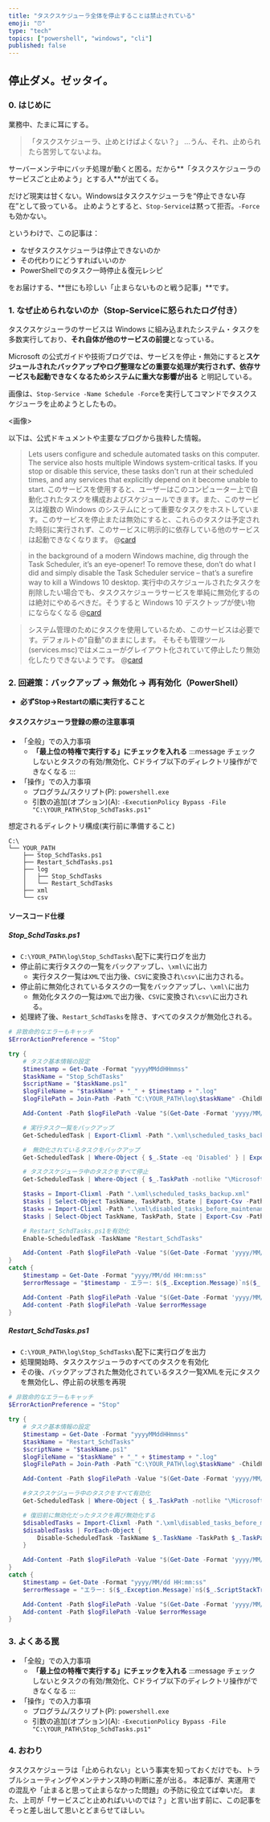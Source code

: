 ```yaml
---
title: "タスクスケジューラ全体を停止することは禁止されている"
emoji: "⏰"
type: "tech"
topics: ["powershell", "windows", "cli"]
published: false
---
```


## 停止ダメ。ゼッタイ。

### 0. はじめに

業務中、たまに耳にする。

>「タスクスケジューラ、止めとけばよくない？」
>…うん、それ、止められたら苦労してないよね。

サーバーメンテ中にバッチ処理が動くと困る。だから**「タスクスケジューラのサービスごと止めよう」とする人**が出てくる。

だけど現実は甘くない。Windowsはタスクスケジューラを“停止できない存在”として扱っている。
止めようとすると、`Stop-Service`は黙って拒否。`-Force`も効かない。

というわけで、この記事は：

- なぜタスクスケジューラは停止できないのか
- その代わりにどうすればいいのか
- PowerShellでのタスク一時停止＆復元レシピ

をお届けする、**世にも珍しい「止まらないものと戦う記事」**です。

### 1. なぜ止められないのか（Stop-Serviceに怒られたログ付き）

タスクスケジューラのサービスは Windows に組み込まれたシステム・タスクを多数実行しており、**それ自体が他のサービスの前提**となっている。

Microsoft の公式ガイドや技術ブログでは、サービスを停止・無効にすると**スケジュールされたバックアップやログ整理などの重要な処理が実行されず、依存サービスも起動できなくなるためシステムに重大な影響が出る** と明記している。

画像は、`Stop-Service -Name Schedule -Force`を実行してコマンドでタスクスケジューラを止めようとしたもの。

<画像>

以下は、公式ドキュメントや主要なブログから抜粋した情報。

> Lets users configure and schedule automated tasks on this computer. The service also hosts multiple Windows system-critical tasks. If you stop or disable this service, these tasks don't run at their scheduled times, and any services that explicitly depend on it become unable to start.
> このサービスを使用すると、ユーザーはこのコンピューター上で自動化されたタスクを構成およびスケジュールできます。また、このサービスは複数の Windows のシステムにとって重要なタスクをホストしています。このサービスを停止または無効にすると、これらのタスクは予定された時刻に実行されず、このサービスに明示的に依存している他のサービスは起動できなくなります。
@[card](https://learn.microsoft.com/en-us/windows-server/security/windows-services/security-guidelines-for-disabling-system-services-in-windows-server)

> in the background of a modern Windows machine, dig through the Task Scheduler, it’s an eye-opener! To remove these, don’t do what I did and simply disable the Task Scheduler service – that’s a surefire way to kill a Windows 10 desktop.
> 実行中のスケジュールされたタスクを削除したい場合でも、タスクスケジューラサービスを単純に無効化するのは絶対にやめるべきだ。そうすると Windows 10 デスクトップが使い物にならなくなる
@[card](https://www.htg.co.uk/blog/windows-10-part-4-telemetry#:~:text=in%20the%20background%20of%20a,kill%20a%20Windows%2010%20desktop)

> システム管理のためにタスクを使用しているため、このサービスは必要です。デフォルトの"自動"のままにします。
> そもそも管理ツール(services.msc)ではメニューがグレイアウト化されていて停止したり無効化したりできないようです。
@[card](https://tooljp.com/Windows10/doc/Service/Task_Scheduler.html)


### 2. 回避策：バックアップ → 無効化 → 再有効化（PowerShell）

- **必ずStop→Restartの順に実行すること**

#### タスクスケジューラ登録の際の注意事項
- 「全般」での入力事項
    - **「最上位の特権で実行する」にチェックを入れる**
:::message
チェックしないとタスクの有効/無効化、Cドライブ以下のディレクトリ操作ができなくなる
:::
- 「操作」での入力事項
    - プログラム/スクリプト(P): `powershell.exe`
    - 引数の追加(オプション)(A): `-ExecutionPolicy Bypass -File "C:\YOUR_PATH\Stop_SchdTasks.ps1"`

想定されるディレクトリ構成(実行前に準備すること)
```plaintext
C:\
└── YOUR_PATH
    ├── Stop_SchdTasks.ps1
    ├── Restart_SchdTasks.ps1
    ├── log
    │   ├── Stop_SchdTasks
    │   └── Restart_SchdTasks
    ├── xml
    └── csv
```

#### ソースコード仕様
##### Stop_SchdTasks.ps1
- `C:\YOUR_PATH\log\Stop_SchdTasks\`配下に実行ログを出力
- 停止前に実行タスクの一覧をバックアップし、`\xml\`に出力
    - 実行タスク一覧は`XML`で出力後、`CSV`に変換され`\csv\`に出力される。
- 停止前に無効化されているタスクの一覧をバックアップし、`\xml\`に出力
    - 無効化タスクの一覧は`XML`で出力後、`CSV`に変換され`\csv\`に出力される。
- 処理終了後、`Restart_SchdTasks`を除き、すべてのタスクが無効化される。

```powershell:Stop_SchdTasks.ps1
# 非致命的なエラーもキャッチ
$ErrorActionPreference = "Stop"

try {
    # タスク基本情報の設定
    $timestamp = Get-Date -Format "yyyyMMddHHmmss"
    $taskName = "Stop_SchdTasks"
    $scriptName = "$taskName.ps1"
    $logFileName = "$taskName" + "_" + $timestamp + ".log"
    $logFilePath = Join-Path -Path "C:\YOUR_PATH\log\$taskName" -ChildPath $logFileName

    Add-Content -Path $logFilePath -Value "$(Get-Date -Format 'yyyy/MM/dd HH:mm:ss') INF $taskName $scriptName 処理開始"

    # 実行タスク一覧をバックアップ
    Get-ScheduledTask | Export-Clixml -Path ".\xml\scheduled_tasks_backup.xml"

    #　無効化されているタスクをバックアップ
    Get-ScheduledTask | Where-Object { $_.State -eq 'Disabled' } | Export-Clixml -Path ".\xml\disabled_tasks_before_maintenance.xml"

    # タスクスケジューラ中のタスクをすべて停止
    Get-ScheduledTask | Where-Object { $_.TaskPath -notlike "\Microsoft\Windows\*" } | Disable-ScheduledTask

    $tasks = Import-Clixml -Path ".\xml\scheduled_tasks_backup.xml"
    $tasks | Select-Object TaskName, TaskPath, State | Export-Csv -Path .\csv\disabled_tasks_list.csv -NoTypeInformation
    $tasks = Import-Clixml -Path ".\xml\disabled_tasks_before_maintenance.xml"
    $tasks | Select-Object TaskName, TaskPath, State | Export-Csv -Path .\csv\disabled_tasks_before_maintenance.csv -NoTypeInformation

    # Restart_SchdTasks.ps1を有効化
    Enable-ScheduledTask -TaskName "Restart_SchdTasks"

    Add-Content -Path $logFilePath -Value "$(Get-Date -Format 'yyyy/MM/dd HH:mm:ss') INF $taskName $scriptName 処理完了"
}
catch {
    $timestamp = Get-Date -Format "yyyy/MM/dd HH:mm:ss"
    $errorMessage = "$timestamp - エラー: $($_.Exception.Message)`n$($_.ScriptStackTrace)"

    Add-Content -Path $logFilePath -Value "$(Get-Date -Format 'yyyy/MM/dd HH:mm:ss') ERR $taskName $scriptName 異常終了"
    Add-content -Path $logFilePath -Value $errorMessage
}
```

##### Restart_SchdTasks.ps1
- `C:\YOUR_PATH\log\Stop_SchdTasks\`配下に実行ログを出力
- 処理開始時、タスクスケジューラのすべてのタスクを有効化
- その後、バックアップされた無効化されているタスク一覧XMLを元にタスクを無効化し、停止前の状態を再現


```powershell:Restart_SchdTasks.ps1
# 非致命的なエラーもキャッチ
$ErrorActionPreference = "Stop"

try {
    # タスク基本情報の設定
    $timestamp = Get-Date -Format "yyyyMMddHHmmss"
    $taskName = "Restart_SchdTasks"
    $scriptName = "$taskName.ps1"
    $logFileName = "$taskName" + "_" + $timestamp + ".log"
    $logFilePath = Join-Path -Path "C:\YOUR_PATH\log\$taskName" -ChildPath $logFileName

    Add-Content -Path $logFilePath -Value "$(Get-Date -Format 'yyyy/MM/dd HH:mm:ss') INF $taskName $scriptName 処理開始"

    #タスクスケジューラ中のタスクをすべて有効化
    Get-ScheduledTask | Where-Object { $_.TaskPath -notlike "\Microsoft\Windows\*" } | Enable-ScheduledTask

    # 復旧前に無効化だったタスクを再び無効化する
    $disabledTasks = Import-Clixml -Path ".\xml\disabled_tasks_before_maintenance.xml"
    $disabledTasks | ForEach-Object {
        Disable-ScheduledTask -TaskName $_.TaskName -TaskPath $_.TaskPath
    }

    Add-Content -Path $logFilePath -Value "$(Get-Date -Format 'yyyy/MM/dd HH:mm:ss') INF $taskName $scriptName 処理完了"
}
catch {
    $timestamp = Get-Date -Format "yyyy/MM/dd HH:mm:ss"
    $errorMessage = "エラー: $($_.Exception.Message)`n$($_.ScriptStackTrace)"

    Add-Content -Path $logFilePath -Value "$(Get-Date -Format 'yyyy/MM/dd HH:mm:ss') ERR $taskName $scriptName 異常終了"
    Add-content -Path $logFilePath -Value $errorMessage
}
```

### 3. よくある罠

- 「全般」での入力事項
    - **「最上位の特権で実行する」にチェックを入れる**
:::message
チェックしないとタスクの有効/無効化、Cドライブ以下のディレクトリ操作ができなくなる
:::
- 「操作」での入力事項
    - プログラム/スクリプト(P): `powershell.exe`
    - 引数の追加(オプション)(A): `-ExecutionPolicy Bypass -File "C:\YOUR_PATH\Stop_SchdTasks.ps1"`

### 4. おわり
タスクスケジューラは「止められない」という事実を知っておくだけでも、トラブルシューティングやメンテナンス時の判断に差が出る。
本記事が、実運用での混乱や「止まると思って止まらなかった問題」の予防に役立てば幸いだ。
また、上司が「サービスごと止めればいいのでは？」と言い出す前に、この記事をそっと差し出して思いとどまらせてほしい。